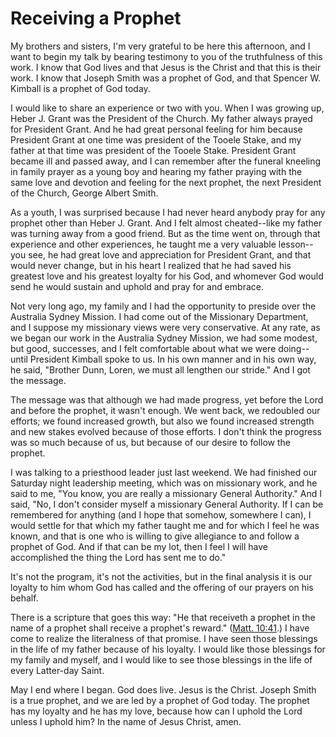 # Receiving a Prophet

My brothers and sisters, I'm very grateful to be here this afternoon, and I
want to begin my talk by bearing testimony to you of the truthfulness of this
work. I know that God lives and that Jesus is the Christ and that this is
their work. I know that Joseph Smith was a prophet of God, and that Spencer W.
Kimball is a prophet of God today.

I would like to share an experience or two with you. When I was growing up,
Heber J. Grant was the President of the Church. My father always prayed for
President Grant. And he had great personal feeling for him because President
Grant at one time was president of the Tooele Stake, and my father at that
time was president of the Tooele Stake. President Grant became ill and passed
away, and I can remember after the funeral kneeling in family prayer as a
young boy and hearing my father praying with the same love and devotion and
feeling for the next prophet, the next President of the Church, George Albert
Smith.

As a youth, I was surprised because I had never heard anybody pray for any
prophet other than Heber J. Grant. And I felt almost cheated--like my father
was turning away from a good friend. But as the time went on, through that
experience and other experiences, he taught me a very valuable lesson--you
see, he had great love and appreciation for President Grant, and that would
never change, but in his heart I realized that he had saved his greatest love
and his greatest loyalty for his God, and whomever God would send he would
sustain and uphold and pray for and embrace.

Not very long ago, my family and I had the opportunity to preside over the
Australia Sydney Mission. I had come out of the Missionary Department, and I
suppose my missionary views were very conservative. At any rate, as we began
our work in the Australia Sydney Mission, we had some modest, but good,
successes, and I felt comfortable about what we were doing--until President
Kimball spoke to us. In his own manner and in his own way, he said, "Brother
Dunn, Loren, we must all lengthen our stride." And I got the message.

The message was that although we had made progress, yet before the Lord and
before the prophet, it wasn't enough. We went back, we redoubled our efforts;
we found increased growth, but also we found increased strength and new stakes
evolved because of those efforts. I don't think the progress was so much
because of us, but because of our desire to follow the prophet.

I was talking to a priesthood leader just last weekend. We had finished our
Saturday night leadership meeting, which was on missionary work, and he said
to me, "You know, you are really a missionary General Authority." And I said,
"No, I don't consider myself a missionary General Authority. If I can be
remembered for anything (and I hope that somehow, somewhere I can), I would
settle for that which my father taught me and for which I feel he was known,
and that is one who is willing to give allegiance to and follow a prophet of
God. And if that can be my lot, then I feel I will have accomplished the thing
the Lord has sent me to do."

It's not the program, it's not the activities, but in the final analysis it is
our loyalty to him whom God has called and the offering of our prayers on his
behalf.

There is a scripture that goes this way: "He that receiveth a prophet in the
name of a prophet shall receive a prophet's reward." ([Matt.
10:41](https://www.lds.org/scriptures/nt/matt/10.41?lang=eng#40).) I have come
to realize the literalness of that promise. I have seen those blessings in the
life of my father because of his loyalty. I would like those blessings for my
family and myself, and I would like to see those blessings in the life of
every Latter-day Saint.

May I end where I began. God does live. Jesus is the Christ. Joseph Smith is a
true prophet, and we are led by a prophet of God today. The prophet has my
loyalty and he has my love, because how can I uphold the Lord unless I uphold
him? In the name of Jesus Christ, amen.

